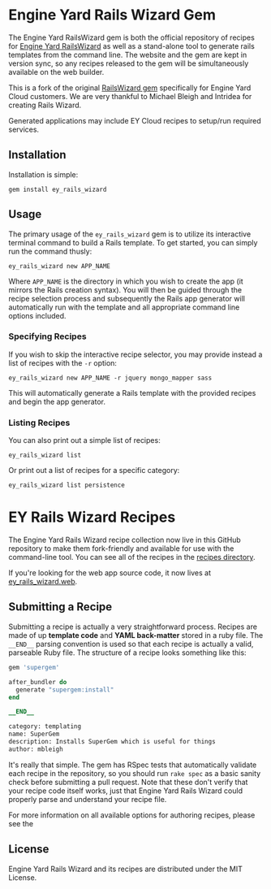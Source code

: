 # Engine Yard Rails Wizard Gem 

The Engine Yard RailsWizard gem is both the official repository of recipes for [Engine Yard RailsWizard][1] as well as a stand-alone tool to generate rails templates from the command line. The website and the gem are kept in version sync, so any recipes released to the gem will be simultaneously available on the web builder.

This is a fork of the original [RailsWizard gem][4] specifically for Engine Yard Cloud customers. We are very thankful to Michael Bleigh and Intridea for creating Rails Wizard.

Generated applications may include EY Cloud recipes to setup/run required services.

## Installation

Installation is simple:

    gem install ey_rails_wizard

## Usage

The primary usage of the `ey_rails_wizard` gem is to utilize its interactive terminal command to build a Rails template. To get started, you can simply run the command thusly:

    ey_rails_wizard new APP_NAME

Where `APP_NAME` is the directory in which you wish to create the app (it mirrors the Rails creation syntax). You will then be guided through the recipe selection process and subsequently the Rails app generator will automatically run with the template and all appropriate command line options included.

### Specifying Recipes

If you wish to skip the interactive recipe selector, you may provide instead a list of recipes with the `-r` option:

    ey_rails_wizard new APP_NAME -r jquery mongo_mapper sass

This will automatically generate a Rails template with the provided recipes and begin the app generator.

### Listing Recipes

You can also print out a simple list of recipes:

    ey_rails_wizard list

Or print out a list of recipes for a specific category:

    ey_rails_wizard list persistence

# EY Rails Wizard Recipes

The Engine Yard Rails Wizard recipe collection now live in this GitHub repository to make them fork-friendly and available for use with the command-line tool. You can see all of the recipes in the [recipes directory][2].

If you're looking for the web app source code, it now lives at [ey_rails_wizard.web][3].

## Submitting a Recipe

Submitting a recipe is actually a very straightforward process. Recipes are made of up **template code** and **YAML back-matter** stored in a ruby file. The `__END__` parsing convention is used so that each recipe is actually a valid, parseable Ruby file. The structure of a recipe looks something like this:

```ruby
gem 'supergem'

after_bundler do
  generate "supergem:install"
end

__END__

category: templating
name: SuperGem
description: Installs SuperGem which is useful for things
author: mbleigh
```

It's really that simple. The gem has RSpec tests that automatically validate each recipe in the repository, so you should run `rake spec` as a basic sanity check before submitting a pull request. Note that these don't verify that your recipe code itself works, just that Engine Yard Rails Wizard could properly parse and understand your recipe file.

For more information on all available options for authoring recipes,
please see the 

## License

Engine Yard Rails Wizard and its recipes are distributed under the MIT License.

[1]:http://railswizard.engineyard.com/
[2]:https://github.com/engineyard/ey_rails_wizard/tree/master/recipes
[3]:https://github.com/engineyard/ey_rails_wizard.web
[4]:https://github.com/intridea/rails_wizard

